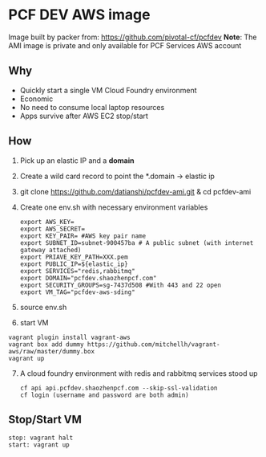 # PCF DEV AWS image

Image built by packer from: https://github.com/pivotal-cf/pcfdev
**Note**: The AMI image is private and only available for PCF Services AWS account

## Why

* Quickly start a single VM Cloud Foundry environment
* Economic
* No need to consume local laptop resources
* Apps survive after AWS EC2 stop/start

## How

1. Pick up an elastic IP and a **domain**

2. Create a wild card record to point the \*.domain -> elastic ip

3. git clone https://github.com/datianshi/pcfdev-ami.git & cd pcfdev-ami

4. Create one env.sh with necessary environment variables

    ```
    export AWS_KEY=
    export AWS_SECRET=
    export KEY_PAIR= #AWS key pair name
    export SUBNET_ID=subnet-900457ba # A public subnet (with internet gateway attached)
    export PRIAVE_KEY_PATH=XXX.pem
    export PUBLIC_IP=${elastic_ip}
    export SERVICES="redis,rabbitmq"
    export DOMAIN="pcfdev.shaozhenpcf.com"
    export SECURITY_GROUPS=sg-7437d508 #With 443 and 22 open
    export VM_TAG="pcfdev-aws-sding"
    ```
5. source env.sh

6. start VM

  ```
  vagrant plugin install vagrant-aws
  vagrant box add dummy https://github.com/mitchellh/vagrant-aws/raw/master/dummy.box
  vagrant up
  ```


7. A cloud foundry environment with redis and rabbitmq services stood up

    ```
    cf api api.pcfdev.shaozhenpcf.com --skip-ssl-validation
    cf login (username and password are both admin)
    ```

## Stop/Start VM

  ```
  stop: vagrant halt
  start: vagrant up
  ```
